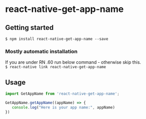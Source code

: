 # react-native-get-app-name

## Getting started

`$ npm install react-native-get-app-name --save`

### Mostly automatic installation
If you are under RN .60 run below command - otherwise skip this.<br>
`$ react-native link react-native-get-app-name`

## Usage
```javascript
import GetAppName from 'react-native-get-app-name';

GetAppName.getAppName((appName) => {
   console.log("Here is your app name:", appName)      
})
```
